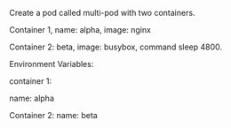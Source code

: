 Create a pod called multi-pod with two containers.

Container 1, name: alpha, image: nginx

Container 2: beta, image: busybox, command sleep 4800.

Environment Variables:

container 1:

name: alpha

Container 2:
name: beta
